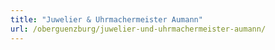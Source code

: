```yaml
---
title: "Juwelier & Uhrmachermeister Aumann"
url: /oberguenzburg/juwelier-und-uhrmachermeister-aumann/
---
```

